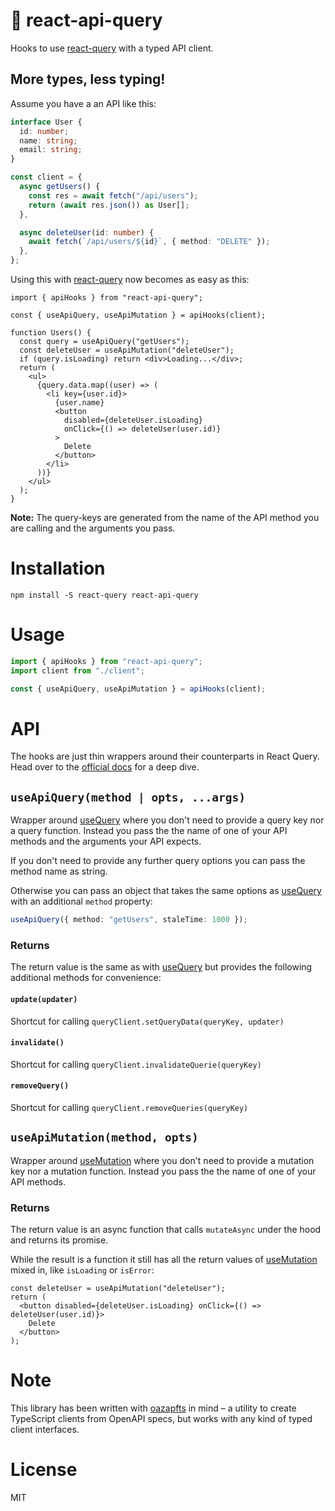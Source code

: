 # 🌸 react-api-query

Hooks to use [react-query](https://react-query.tanstack.com/) with a typed API client.

## More types, less typing!

Assume you have a an API like this:

```ts
interface User {
  id: number;
  name: string;
  email: string;
}

const client = {
  async getUsers() {
    const res = await fetch("/api/users");
    return (await res.json()) as User[];
  },

  async deleteUser(id: number) {
    await fetch(`/api/users/${id}`, { method: "DELETE" });
  },
};
```

Using this with [react-query](https://react-query.tanstack.com/) now becomes as easy as this:

```tsx
import { apiHooks } from "react-api-query";

const { useApiQuery, useApiMutation } = apiHooks(client);

function Users() {
  const query = useApiQuery("getUsers");
  const deleteUser = useApiMutation("deleteUser");
  if (query.isLoading) return <div>Loading...</div>;
  return (
    <ul>
      {query.data.map((user) => (
        <li key={user.id}>
          {user.name}
          <button
            disabled={deleteUser.isLoading}
            onClick={() => deleteUser(user.id)}
          >
            Delete
          </button>
        </li>
      ))}
    </ul>
  );
}
```

**Note:** The query-keys are generated from the name of the API method you are calling and the arguments you pass.

# Installation

```
npm install -S react-query react-api-query
```

# Usage

```ts
import { apiHooks } from "react-api-query";
import client from "./client";

const { useApiQuery, useApiMutation } = apiHooks(client);
```

# API

The hooks are just thin wrappers around their counterparts in React Query. Head over to the [official docs](https://react-query.tanstack.com/) for a deep dive.

## `useApiQuery(method | opts, ...args)`

Wrapper around [useQuery](https://react-query.tanstack.com/reference/useQuery) where you don't need to provide a query key nor a query function. Instead you pass the the name of one of your API methods and
the arguments your API expects.

If you don't need to provide any further query options
you can pass the method name as string.

Otherwise you can pass an object that takes the same options as [useQuery](https://react-query.tanstack.com/reference/useQuery) with an additional `method` property:

```ts
useApiQuery({ method: "getUsers", staleTime: 1000 });
```

### Returns

The return value is the same as with [useQuery](https://react-query.tanstack.com/reference/useQuery) but provides the following additional methods for convenience:

#### `update(updater)`

Shortcut for calling `queryClient.setQueryData(queryKey, updater)`

#### `invalidate()`

Shortcut for calling `queryClient.invalidateQuerie(queryKey)`

#### `removeQuery()`

Shortcut for calling `queryClient.removeQueries(queryKey)`

## `useApiMutation(method, opts)`

Wrapper around [useMutation](https://react-query.tanstack.com/reference/useMutation) where you don't need to provide a mutation key nor a mutation function. Instead you pass the the name of one of your API methods.

### Returns

The return value is an async function that calls `mutateAsync` under the hood and returns its promise.

While the result is a function it still has all the return values of [useMutation](https://react-query.tanstack.com/reference/useMutation) mixed in, like `isLoading` or `isError`:

```tsx
const deleteUser = useApiMutation("deleteUser");
return (
  <button disabled={deleteUser.isLoading} onClick={() => deleteUser(user.id)}>
    Delete
  </button>
);
```

# Note

This library has been written with [oazapfts](https://npmjs.com/package/oazapfts) in mind – a utility to create TypeScript clients from OpenAPI specs, but works with any kind of typed client interfaces.

# License

MIT
